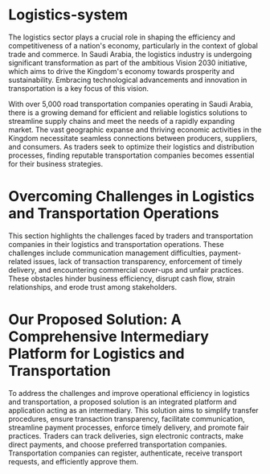 # Logistics-system

The logistics sector plays a crucial role in shaping the efficiency and competitiveness of a nation's economy, particularly in the context of global trade and commerce. In Saudi Arabia, the logistics industry is undergoing significant transformation as part of the ambitious Vision 2030 initiative, which aims to drive the Kingdom's economy towards prosperity and sustainability. Embracing technological advancements and innovation in transportation is a key focus of this vision.

With over 5,000 road transportation companies operating in Saudi Arabia, there is a growing demand for efficient and reliable logistics solutions to streamline supply chains and meet the needs of a rapidly expanding market. The vast geographic expanse and thriving economic activities in the Kingdom necessitate seamless connections between producers, suppliers, and consumers. As traders seek to optimize their logistics and distribution processes, finding reputable transportation companies becomes essential for their business strategies.

# Overcoming Challenges in Logistics and Transportation Operations

This section highlights the challenges faced by traders and transportation companies in their logistics and transportation operations. These challenges include communication management difficulties, payment-related issues, lack of transaction transparency, enforcement of timely delivery, and encountering commercial cover-ups and unfair practices. These obstacles hinder business efficiency, disrupt cash flow, strain relationships, and erode trust among stakeholders.

# Our Proposed Solution: A Comprehensive Intermediary Platform for Logistics and Transportation

To address the challenges and improve operational efficiency in logistics and transportation, a proposed solution is an integrated platform and application acting as an intermediary. This solution aims to simplify transfer procedures, ensure transaction transparency, facilitate communication, streamline payment processes, enforce timely delivery, and promote fair practices. Traders can track deliveries, sign electronic contracts, make direct payments, and choose preferred transportation companies. Transportation companies can register, authenticate, receive transport requests, and efficiently approve them.
